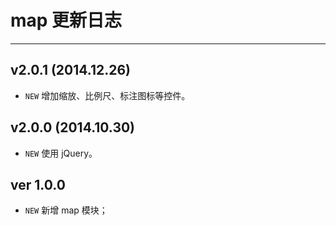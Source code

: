 # map 更新日志
---

## v2.0.1 (2014.12.26)

- `NEW` 增加缩放、比例尺、标注图标等控件。

## v2.0.0 (2014.10.30)

- `NEW` 使用 jQuery。

## ver 1.0.0

- `NEW` 新增 map 模块；
